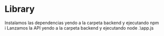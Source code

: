 # Library

Instalamos las dependencias yendo a la carpeta backend y ejecutando npm i
Lanzamos la API yendo a la carpeta backend y ejecutando node .\app.js